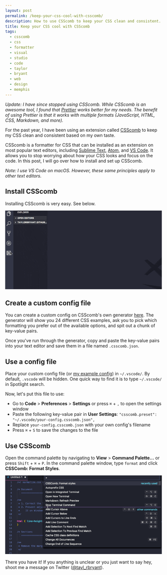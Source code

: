 ```yaml
---
layout: post
permalink: /keep-your-css-cool-with-csscomb/
description: How to use CSScomb to keep your CSS clean and consistent.
title: Keep your CSS cool with CSScomb
tags:
  - csscomb
  - css
  - formatter
  - visual
  - studio
  - code
  - taylor
  - bryant
  - web
  - design
  - memphis
---
```

*Update: I have since stopped using CSScomb. While CSScomb is an awesome tool, I found that [Prettier](https://prettier.io/) works better for my needs. The benefit of using Prettier is that it works with multiple formats (JavaScript, HTML, CSS, Markdown, and more).*

For the past year, I have been using an extension called [CSScomb](http://csscomb.com/) to keep my CSS clean and consistent based on my own taste.

CSScomb is a formatter for CSS that can be installed as an extension on most popular text editors, including [Sublime Text](https://www.sublimetext.com/), [Atom](https://atom.io/), and [VS Code](https://code.visualstudio.com/). It allows you to stop worrying about how your CSS looks and focus on the code. In this post, I will go over how to install and set up CSScomb.

*Note: I use VS Code on macOS. However, these same principles apply to other text editors.*

## Install CSScomb
Installing CSScomb is very easy. See below.

![How to Install CSScomb](/assets/img/keep-your-css-cool-with-csscomb/install-csscomb.gif)

## Create a custom config file
You can create a custom config on CSScomb's own generator [here](http://csscomb.com/config). The generator will show you 24 different CSS examples, ask you to pick which formatting you prefer out of the available options, and spit out a chunk of key-value pairs.

Once you've run through the generator, copy and paste the key-value pairs into your text editor and save them in a file named `.csscomb.json`.

## Use a config file
Place your custom config file (or [my example config](https://gist.github.com/taylorbryant/1041b80df41a942835942d8351eabb3d)) in `~/.vscode/`. By default, `.vscode` will be hidden. One quick way to find it is to type `~/.vscode/` in Spotlight search.

Now, let's put this file to use:
* Go to **Code** > **Preferences** > **Settings** or press `⌘` + `,` to open the settings window
* Paste the following key-value pair in **User Settings**: `"csscomb.preset": "~/.vscode/your-config.csscomb.json",`
* Replace `your-config.csscomb.json` with your own config's filename
* Press `⌘` + `S` to save the changes to the file


## Use CSScomb
Open the command palette by navigating to **View** > **Command Palette...** or press `Shift` + `⌘` + `P`. In the command palette window, type `format` and click **CSSComb: Format Styles**.

![How to Use CSScomb](/assets/img/keep-your-css-cool-with-csscomb/use-csscomb.gif)

There you have it! If you anything is unclear or you just want to say hey, shoot me a message on Twitter ([@tayl_rbryant](https://twitter.com/tayl_rbryant)).
